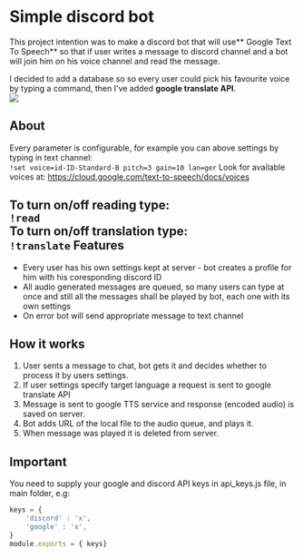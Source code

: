 Simple discord bot
===
This project intention was to make a discord bot that will use** Google Text To Speech** so that if user writes a message to discord channel and a
bot will join him on his voice channel and read the message.

I decided to add a database so so every user could pick his favourite voice by typing a command, then I've added **google translate API**.  
![](https://i.imgur.com/wIjPW2o.png)

About
--
Every parameter is configurable, for example you can above settings by typing in text channel:   
`!set voice=id-ID-Standard-B pitch=3 gain=10 lan=ger`
Look for available voices at: https://cloud.google.com/text-to-speech/docs/voices  

To turn on/off reading type:    
`!read`  
To turn on/off translation type:  
`!translate`
Features  
--
- Every user has his own settings kept at server - bot creates a profile for him with his coresponding discord ID
- All audio generated messages are queued, so many users can type at once and still all the messages shall be played by bot, each one with its own settings  
- On error bot will send appropriate message to text channel

How it works 
--
1. User sents a message to chat, bot gets it and decides whether to process it by users settings.
2. If user settings specify target language a request is sent to google translate API
3. Message is sent to google TTS service and response (encoded audio) is saved on server.
4. Bot adds URL of the local file to the audio queue, and plays it.
5. When message was played it is deleted from server. 

Important 
--
You need to supply your google and discord API keys in api_keys.js file, in main folder, e.g:
```javascript
keys = {
    'discord' : 'x',
    'google' : 'x',    
}
module.exports = { keys}
